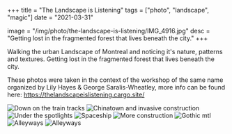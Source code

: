 +++
title = "The Landscape is Listening"
tags = ["photo", "landscape", "magic"]
date = "2021-03-31"

image = "/img/photo/the-landscape-is-listening/IMG_4916.jpg"
desc = "Getting lost in the fragmented forest that lives beneath the city."
+++

Walking the urban Landscape of Montreal and noticing it's nature, patterns and textures. Getting lost in the fragmented forest that lives beneath the city.

These photos were taken in the context of the workshop of the same name organized by Lily Hayes & George Saralis-Wheatley, more info can be found here: https://thelandscapeislistening.cargo.site/

![Down on the train tracks](/img/photo/the-landscape-is-listening/IMG_4892.jpg)
![Chinatown and invasive construction](/img/photo/the-landscape-is-listening/IMG_4898.jpg)
![Under the spotlights](/img/photo/the-landscape-is-listening/IMG_4899.jpg)
![Spaceship](/img/photo/the-landscape-is-listening/IMG_4904.jpg)
![More construction](/img/photo/the-landscape-is-listening/IMG_4906.jpg)
![Gothic mtl](/img/photo/the-landscape-is-listening/IMG_4911.jpg)
![Alleyways](/img/photo/the-landscape-is-listening/IMG_4913.jpg)
![Alleyways](/img/photo/the-landscape-is-listening/IMG_4916.jpg)

